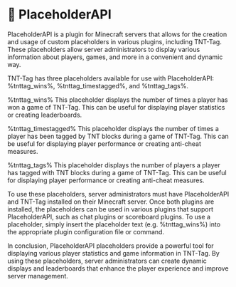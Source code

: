 # 📂 PlaceholderAPI

PlaceholderAPI is a plugin for Minecraft servers that allows for the creation and usage of custom placeholders in various plugins, including TNT-Tag. These placeholders allow server administrators to display various information about players, games, and more in a convenient and dynamic way.

TNT-Tag has three placeholders available for use with PlaceholderAPI: %tnttag\_wins%, %tnttag\_timestagged%, and %tnttag\_tags%.

%tnttag\_wins% This placeholder displays the number of times a player has won a game of TNT-Tag. This can be useful for displaying player statistics or creating leaderboards.

%tnttag\_timestagged% This placeholder displays the number of times a player has been tagged by TNT blocks during a game of TNT-Tag. This can be useful for displaying player performance or creating anti-cheat measures.

%tnttag\_tags% This placeholder displays the number of players a player has tagged with TNT blocks during a game of TNT-Tag. This can be useful for displaying player performance or creating anti-cheat measures.

To use these placeholders, server administrators must have PlaceholderAPI and TNT-Tag installed on their Minecraft server. Once both plugins are installed, the placeholders can be used in various plugins that support PlaceholderAPI, such as chat plugins or scoreboard plugins. To use a placeholder, simply insert the placeholder text (e.g. %tnttag\_wins%) into the appropriate plugin configuration file or command.

In conclusion, PlaceholderAPI placeholders provide a powerful tool for displaying various player statistics and game information in TNT-Tag. By using these placeholders, server administrators can create dynamic displays and leaderboards that enhance the player experience and improve server management.
